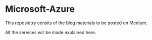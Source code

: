 # Microsoft-Azure

This reposiotry consits of the blog materials to be posted on Medium.

All the services will be made explained here.
